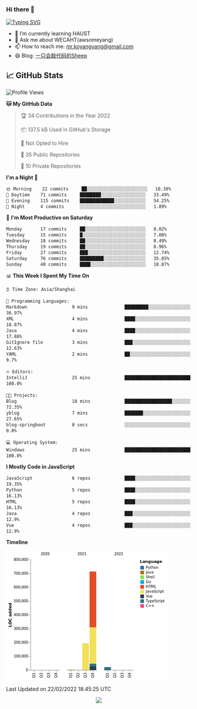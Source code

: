 ### Hi there 👋

[![Typing SVG](https://readme-typing-svg.herokuapp.com?color=%23F78A63&lines=Here+are+some+ideas+to+get+you+started%3A)](https://git.io/typing-svg)

- 🌱 I’m currently learning HAUST
- 💬 Ask me about WECAHT(awsomeyang)
- 📫 How to reach me: mr.koyangyang@gmail.com
- 😄 Blog: [一只会敲代码的Sheep](https://codeyang.pages.dev/)


## &#x1f4c8; GitHub Stats
<!--START_SECTION:waka-->
![Profile Views](http://img.shields.io/badge/Profile%20Views-3-blue)

**🐱 My GitHub Data** 

> 🏆 34 Contributions in the Year 2022
 > 
> 📦 137.5 kB Used in GitHub's Storage 
 > 
> 🚫 Not Opted to Hire
 > 
> 📜 35 Public Repositories 
 > 
> 🔑 10 Private Repositories  
 > 
**I'm a Night 🦉** 

```text
🌞 Morning    22 commits     ██░░░░░░░░░░░░░░░░░░░░░░░   10.38% 
🌆 Daytime    71 commits     ████████░░░░░░░░░░░░░░░░░   33.49% 
🌃 Evening    115 commits    █████████████░░░░░░░░░░░░   54.25% 
🌙 Night      4 commits      ░░░░░░░░░░░░░░░░░░░░░░░░░   1.89%

```
📅 **I'm Most Productive on Saturday** 

```text
Monday       17 commits     ██░░░░░░░░░░░░░░░░░░░░░░░   8.02% 
Tuesday      15 commits     █░░░░░░░░░░░░░░░░░░░░░░░░   7.08% 
Wednesday    18 commits     ██░░░░░░░░░░░░░░░░░░░░░░░   8.49% 
Thursday     19 commits     ██░░░░░░░░░░░░░░░░░░░░░░░   8.96% 
Friday       27 commits     ███░░░░░░░░░░░░░░░░░░░░░░   12.74% 
Saturday     76 commits     █████████░░░░░░░░░░░░░░░░   35.85% 
Sunday       40 commits     ████░░░░░░░░░░░░░░░░░░░░░   18.87%

```


📊 **This Week I Spent My Time On** 

```text
⌚︎ Time Zone: Asia/Shanghai

💬 Programming Languages: 
Markdown                 9 mins              █████████░░░░░░░░░░░░░░░░   36.97% 
XML                      4 mins              ████░░░░░░░░░░░░░░░░░░░░░   18.87% 
Java                     4 mins              ████░░░░░░░░░░░░░░░░░░░░░   17.88% 
GitIgnore file           3 mins              ███░░░░░░░░░░░░░░░░░░░░░░   12.63% 
YAML                     2 mins              ██░░░░░░░░░░░░░░░░░░░░░░░   9.7%

🔥 Editors: 
IntelliJ                 25 mins             █████████████████████████   100.0%

🐱‍💻 Projects: 
Blog                     18 mins             ██████████████████░░░░░░░   72.35% 
yblog                    7 mins              ███████░░░░░░░░░░░░░░░░░░   27.65% 
blog-springboot          0 secs              ░░░░░░░░░░░░░░░░░░░░░░░░░   0.0%

💻 Operating System: 
Windows                  25 mins             █████████████████████████   100.0%

```

**I Mostly Code in JavaScript** 

```text
JavaScript               6 repos             ████░░░░░░░░░░░░░░░░░░░░░   19.35% 
Python                   5 repos             ████░░░░░░░░░░░░░░░░░░░░░   16.13% 
HTML                     5 repos             ████░░░░░░░░░░░░░░░░░░░░░   16.13% 
Java                     4 repos             ███░░░░░░░░░░░░░░░░░░░░░░   12.9% 
Vue                      4 repos             ███░░░░░░░░░░░░░░░░░░░░░░   12.9%

```


**Timeline**

![Chart not found](https://raw.githubusercontent.com/koyangyang/koyangyang/main/charts/bar_graph.png) 


 Last Updated on 22/02/2022 18:45:25 UTC
<!--END_SECTION:waka-->

<!-- <div align="center"><img src="https://github-readme-streak-stats.koyang.workers.dev/?user=koyangyang" ></div> -->

<div align="center"><img src="https://activity-graph.koyang.workers.dev/graph?username=koyangyang&theme=github-light" ></div>

<!-- <div align="center"><img src="https://cdn.jsdelivr.net/gh/koyangyang/hugo_comment/assets/github-contribution-grid-snake.svg" ></div> -->

<!-- ![](https://github-readme-stats.vercel.app/api?username=koyangyang&show_icons=true&theme=flag-india)![](https://github-readme-stats.vercel.app/api/top-langs/?username=koyangyang&layout=compact) -->
<!-- <div align="center"><img src="https://github-readme-stats.vercel.app/api?username=koyangyang&show_icons=true&theme=flag-india" ></div> -->
<!-- <img src="https://github-readme-stats.vercel.app/api/top-langs/?username=koyangyang&layout=compact" > -->



<!-- <div align="center"><img src="https://github-readme-stats.vercel.app/api/wakatime?username=koyangyang" ></div> -->


<!--
[![Top Langs](https://github-readme-stats.vercel.app/api/top-langs/?username=koyangyang&langs_count=8)](https://github.com/anuraghazra/github-readme-stats)
- 🔭 I’m currently working on ...
- 👯 I’m looking to collaborate on ...
- 🤔 I’m looking for help with ...
- 💬 Ask me about ...
- 📫 How to reach me: ...
- 😄 Pronouns: ...
- ⚡ Fun fact: ...
-->
